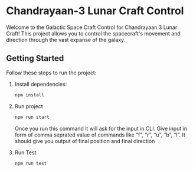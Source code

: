 # Chandrayaan-3 Lunar Craft Control

Welcome to the Galactic Space Craft Control for Chandrayaan 3 Lunar Craft! This project allows you to control the spacecraft's movement and direction through the vast expanse of the galaxy.

## Getting Started

Follow these steps to run the project:

1. Install dependencies:

   ```bash
   npm install

2. Run project

   ```bash
   npm run start
   ```
   Once you run this command it will ask for the input in CLI. Give input in form of comma seprated value of commands like “f”, “r”, “u”, “b”, “l”. 
   It should give you output of final position and final direction

3. Run Test

   ```bash
   npm run test
